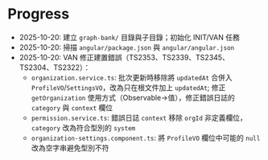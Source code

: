 # Progress

- 2025-10-20: 建立 `graph-bank/` 目錄與子目錄；初始化 INIT/VAN 任務
- 2025-10-20: 掃描 `angular/package.json` 與 `angular/angular.json`
- 2025-10-20: VAN 修正建置錯誤（TS2353、TS2339、TS2345、TS2304、TS2322）：
  - `organization.service.ts`: 批次更新時移除將 `updatedAt` 合併入 `ProfileVO`/`SettingsVO`，改為只在根文件加上 `updatedAt`; 修正 `getOrganization` 使用方式（Observable→值），修正錯誤日誌的 `category` 與 `context` 欄位
  - `permission.service.ts`: 錯誤日誌 `context` 移除 `orgId` 非定義欄位，`category` 改為符合型別的 `system`
  - `organization-settings.component.ts`: 將 `ProfileVO` 欄位中可能的 `null` 改為空字串避免型別不符
